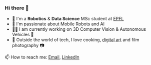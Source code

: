 ### Hi there 👋

* :robot: I'm a **Robotics** & **Data Science** MSc student at [EPFL](https://epfl.ch)
* :rocket: I'm passionate about Mobile Robots and AI
* 👨‍🔬 I am currently working on 3D Computer Vision & Autonomous Vehicles 🚗
*  :ramen: Outside the world of tech, I love cooking, [digital art](https://www.instagram.com/drawing.algorithms/) and film photography :camera:

📫 How to reach me: [Email](mailto:theo.gieruc@gmail.com), [LinkedIn](https://www.linkedin.com/in/theo-gieruc/)


<!--
**tgieruc/tgieruc** is a ✨ _special_ ✨ repository because its `README.md` (this file) appears on your GitHub profile.

Here are some ideas to get you started:

- 🔭 I’m currently working on ...
- 🌱 I’m currently learning ...
- 👯 I’m looking to collaborate on ...
- 🤔 I’m looking for help with ...
- 💬 Ask me about ...
- 📫 How to reach me: ...
- 😄 Pronouns: ...
- ⚡ Fun fact: ...
-->

